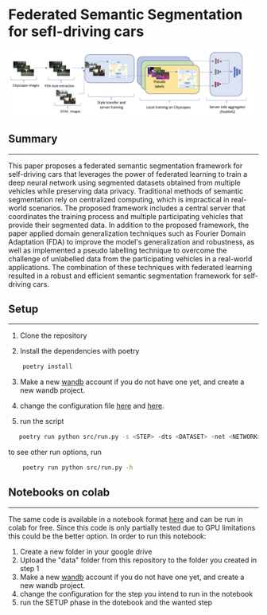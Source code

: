 # Federated Semantic Segmentation for sefl-driving cars

![](./netdiagram.png)

## Summary
---

This paper proposes a federated semantic segmentation framework for self-driving cars that leverages the power of federated learning to train a deep neural network using segmented datasets obtained from multiple vehicles while preserving data privacy. Traditional methods of semantic segmentation rely on centralized computing, which is impractical in real-world scenarios. The proposed framework includes a central server that coordinates the training process and multiple participating vehicles that provide their segmented data. In addition to the proposed framework, the paper applied domain generalization techniques such as Fourier Domain Adaptation (FDA) to improve the model's generalization and robustness, as well as implemented a pseudo labelling technique to overcome the challenge of unlabelled data from the participating vehicles in a real-world applications. The combination of these techniques with federated learning resulted in a robust and efficient semantic segmentation framework for self-driving cars.

## Setup
---

1) Clone the repository

2) Install the dependencies with poetry

```bash
    poetry install
```
3) Make a new [wandb](https://wandb.ai/) account if you do not have one yet, and create a new wandb project.

4) change the configuration file [here](./src/config/config_options.py) and [here](./src/config/config_transforms.py).

5) run the script
 ```bash
    poetry run python src/run.py -s <STEP> -dts <DATASET> -net <NETWORK>
```
to see other run options, run
```bash
    poetry run python src/run.py -h
```

## Notebooks on colab
---

The same code is available in a notebook format [here](./fsseg.ipynb) and can be run in colab for free. Since this code is only partially tested due to GPU limitations this could be the better option.
In order to run this notebook:
1) Create a new folder in your google drive
2) Upload the "data" folder from this repository to the folder you created in step 1
3) Make a new [wandb](https://wandb.ai/) account if you do not have one yet, and create a new wandb project.
4) change the configuration for the step you intend to run in the notebook
5) run the SETUP phase in the dotebook and the wanted step